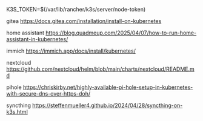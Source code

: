 K3S_TOKEN=$(/var/lib/rancher/k3s/server/node-token)

gitea
https://docs.gitea.com/installation/install-on-kubernetes

home assistant
https://blog.quadmeup.com/2025/04/07/how-to-run-home-assistant-in-kubernetes/

immich
https://immich.app/docs/install/kubernetes/

nextcloud
https://github.com/nextcloud/helm/blob/main/charts/nextcloud/README.md

pihole
https://chriskirby.net/highly-available-pi-hole-setup-in-kubernetes-with-secure-dns-over-https-doh/

syncthing
https://steffenmueller4.github.io/2024/04/28/syncthing-on-k3s.html